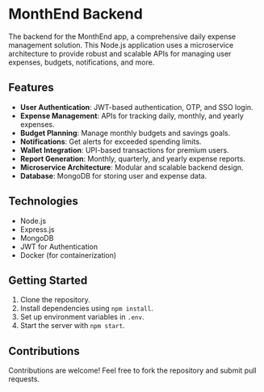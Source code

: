 # MonthEnd Backend

The backend for the MonthEnd app, a comprehensive daily expense management solution. This Node.js application uses a microservice architecture to provide robust and scalable APIs for managing user expenses, budgets, notifications, and more.

## Features
- **User Authentication**: JWT-based authentication, OTP, and SSO login.
- **Expense Management**: APIs for tracking daily, monthly, and yearly expenses.
- **Budget Planning**: Manage monthly budgets and savings goals.
- **Notifications**: Get alerts for exceeded spending limits.
- **Wallet Integration**: UPI-based transactions for premium users.
- **Report Generation**: Monthly, quarterly, and yearly expense reports.
- **Microservice Architecture**: Modular and scalable backend design.
- **Database**: MongoDB for storing user and expense data.

## Technologies
- Node.js
- Express.js
- MongoDB
- JWT for Authentication
- Docker (for containerization)

## Getting Started
1. Clone the repository.
2. Install dependencies using `npm install`.
3. Set up environment variables in `.env`.
4. Start the server with `npm start`.

## Contributions
Contributions are welcome! Feel free to fork the repository and submit pull requests.

